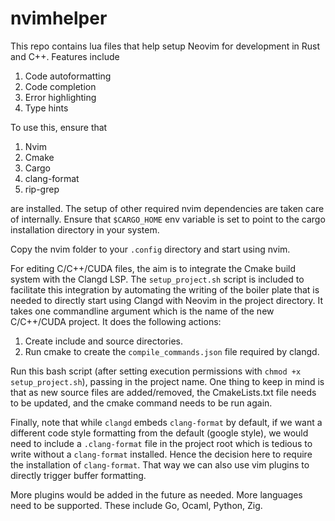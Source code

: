# nvimhelper
This repo contains lua files that help setup Neovim for development in Rust and C++. Features include 

1. Code autoformatting 
2. Code completion 
3. Error highlighting 
4. Type hints

To use this, ensure that 
1. Nvim
2. Cmake
3. Cargo
4. clang-format
5. rip-grep

are installed. The setup of other required nvim dependencies are taken care of internally. Ensure that ``$CARGO_HOME`` env variable is set to point to the cargo installation directory in your system.

Copy the nvim folder to your ``.config`` directory and start using nvim.

For editing C/C++/CUDA files, the aim is to integrate the Cmake build system with the Clangd LSP. The ``setup_project.sh`` script is included to facilitate this integration by automating the writing of the boiler plate that is needed to directly start using Clangd with Neovim in the project directory. It takes one commandline argument which is the name of the new C/C++/CUDA project. It does the following actions:

1. Create include and source directories.
2. Run cmake to create the ``compile_commands.json`` file required by clangd. 

Run this bash script (after setting execution permissions with ``chmod +x setup_project.sh``), passing in the project name. One thing to keep in mind is that as new source files are added/removed, the CmakeLists.txt file needs to be updated, and the cmake command needs to be run again.

Finally, note that while ``clangd`` embeds ``clang-format`` by default, if we want a different code style formatting from the default (google style), we would need to include a ``.clang-format`` file in the project root which is tedious to write without a ``clang-format`` installed. Hence the decision here to require the installation of ``clang-format``. That way we can also use vim plugins to directly trigger buffer formatting.

More plugins would be added in the future as needed. More languages need to be supported. These include Go, Ocaml, Python, Zig.
